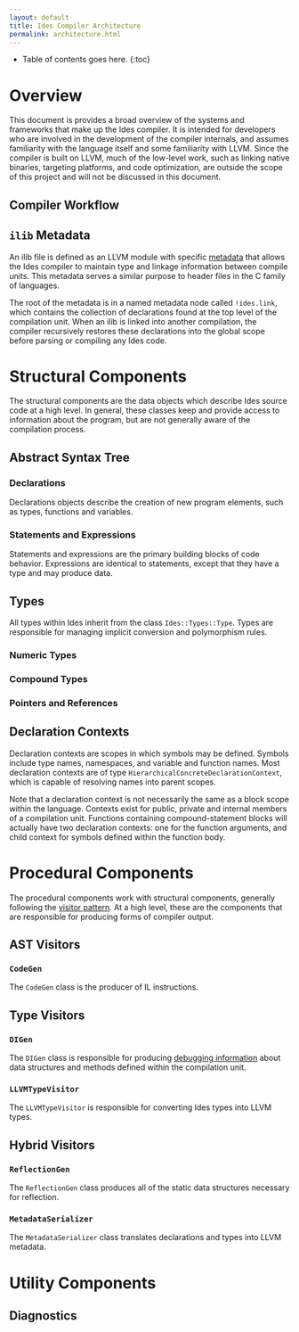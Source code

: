 ```yaml
---
layout: default
title: Ides Compiler Architecture
permalink: architecture.html
---
```

* Table of contents goes here.
{:toc}


Overview
========

This document is provides a broad overview of the systems and frameworks that make up the Ides compiler. It is intended for developers who are involved in the development of the compiler internals, and assumes familiarity with the language itself and some familiarity with LLVM. Since the compiler is built on LLVM, much of the low-level work, such as linking native binaries, targeting platforms, and code optimization, are outside the scope of this project and will not be discussed in this document.

Compiler Workflow
-----------------


`ilib` Metadata
-------------

An ilib file is defined as an LLVM module with specific [metadata](http://llvm.org/docs/LangRef.html#metadata) that allows the Ides compiler to maintain type and linkage information between compile units. This metadata serves a similar purpose to header files in the C family of languages.

The root of the metadata is in a named metadata node called `!ides.link`, which contains the collection of declarations found at the top level of the compilation unit. When an ilib is linked into another compilation, the compiler recursively restores these declarations into the global scope before parsing or compiling any Ides code.

Structural Components
=====================

The structural components are the data objects which describe Ides source code at a high level. In general, these classes keep and provide access to information about the program, but are not generally aware of the compilation process.

Abstract Syntax Tree
--------------------

### Declarations ###

Declarations objects describe the creation of new program elements, such as types, functions and variables. 

### Statements and Expressions ###

Statements and expressions are the primary building blocks of code behavior. Expressions are identical to statements, except that they have a type and may produce data.

Types
-----

All types within Ides inherit from the class `Ides::Types::Type`. Types are responsible for managing implicit conversion and polymorphism rules.

### Numeric Types ###

### Compound Types ###

### Pointers and References ###

Declaration Contexts
--------

Declaration contexts are scopes in which symbols may be defined. Symbols include type names, namespaces, and variable and function names. Most declaration contexts are of type `HierarchicalConcreteDeclarationContext`, which is capable of resolving names into parent scopes.

Note that a declaration context is not necessarily the same as a block scope within the language. Contexts exist for public, private and internal members of a compilation unit. Functions containing compound-statement blocks will actually have two declaration contexts: one for the function arguments, and child context for symbols defined within the function body.

Procedural Components
=====================

The procedural components work with structural components, generally following the [visitor pattern](http://en.wikipedia.org/wiki/Visitor_pattern). At a high level, these are the components that are responsible for producing forms of compiler output.

AST Visitors
------------

### `CodeGen` ###

The `CodeGen` class is the producer of IL instructions.


Type Visitors
-------------

### `DIGen` ###

The `DIGen` class is responsible for producing [debugging information](http://llvm.org/docs/SourceLevelDebugging.html) about data structures and methods defined within the compilation unit.

### `LLVMTypeVisitor` ###

The `LLVMTypeVisitor` is responsible for converting Ides types into LLVM types.

Hybrid Visitors
---------------

### `ReflectionGen` ###

The `ReflectionGen` class produces all of the static data structures necessary for reflection.

### `MetadataSerializer` ###

The `MetadataSerializer` class translates declarations and types into LLVM metadata.

Utility Components
==================

Diagnostics
-----------

